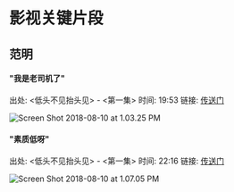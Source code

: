 # 影视关键片段

## 范明

#### "我是老司机了"

出处: <低头不见抬头见> - <第一集>
时间: 19:53
链接: [传送门](https://www.youtube.com/watch?v=LqqUN-O8Nxk)

![Screen Shot 2018-08-10 at 1.03.25 PM](https://i.imgur.com/QEjF7Vt.png)

#### "素质低呀"

出处: <低头不见抬头见> - <第一集>
时间: 22:16
链接: [传送门](https://www.youtube.com/watch?v=LqqUN-O8Nxk)

![Screen Shot 2018-08-10 at 1.07.05 PM](https://i.imgur.com/PCZTneT.png)

